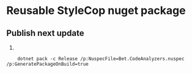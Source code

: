 ﻿# Reusable StyleCop nuget package

## Publish next update

1. 

```
    dotnet pack -c Release /p:NuspecFile=Bet.CodeAnalyzers.nuspec /p:GeneratePackageOnBuild=true
```

